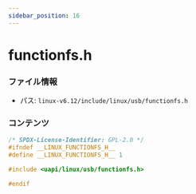 ```yaml
---
sidebar_position: 16
---
```

# functionfs.h

### ファイル情報

- パス: `linux-v6.12/include/linux/usb/functionfs.h`

### コンテンツ

```h
/* SPDX-License-Identifier: GPL-2.0 */
#ifndef __LINUX_FUNCTIONFS_H__
#define __LINUX_FUNCTIONFS_H__ 1

#include <uapi/linux/usb/functionfs.h>

#endif

```
